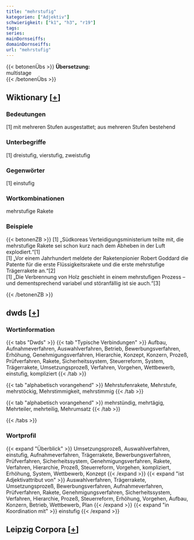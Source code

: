 ```yaml
---
title: "mehrstufig"
kategorien: ["Adjektiv"]
schwierigkeit: ["k1", "h3", "r19"]
tags:
series:
mainDornseiffs:
domainDornseiffs:
url: "mehrstufig"
---
```


{{< betonenÜbs >}}
**Übersetzung:**  
multistage  
{{< /betonenÜbs >}}

## Wiktionary [[+](https://de.wiktionary.org/wiki/mehrstufig)]

### Bedeutungen
[1] mit mehreren Stufen ausgestattet; aus mehreren Stufen bestehend  

### Unterbegriffe
[1] dreistufig, vierstufig, zweistufig  

### Gegenwörter
[1] einstufig  

### Wortkombinationen
mehrstufige Rakete  

### Beispiele
{{< betonenZB >}}
[1] „Südkoreas Verteidigungsministerium teilte mit, die mehrstufige Rakete sei schon kurz nach dem Abheben in der Luft explodiert.“[1]  
[1] „Vor einem Jahrhundert meldete der Raketenpionier Robert Goddard die Patente für die erste Flüssigkeitsrakete und die erste mehrstufige Trägerrakete an.“[2]  
[1] „Die Verbrennung von Holz geschieht in einem mehrstufigen Prozess – und dementsprechend variabel und störanfällig ist sie auch.“[3]  

{{< /betonenZB >}}


## dwds [[+](https://www.dwds.de/wb/mehrstufig)]

### Wortinformation
{{< tabs "Dwds" >}}
{{< tab "Typische Verbindungen" >}}
Aufbau, Aufnahmeverfahren, Auswahlverfahren, Betrieb, Bewerbungsverfahren, Erhöhung, Genehmigungsverfahren, Hierarchie, Konzept, Konzern, Prozeß, Prüfverfahren, Rakete, Sicherheitssystem, Steuerreform, System, Trägerrakete, Umsetzungsprozeß, Verfahren, Vorgehen, Wettbewerb, einstufig, kompliziert
{{< /tab >}}

{{< tab "alphabetisch vorangehend" >}}
Mehrstufenrakete, Mehrstufe, mehrstöckig, Mehrstimmigkeit, mehrstimmig
{{< /tab >}}

{{< tab "alphabetisch vorangehend" >}}
mehrstündig, mehrtägig, Mehrteiler, mehrteilig, Mehrumsatz
{{< /tab >}}

{{< /tabs >}}

### Wortprofil
{{< expand "Überblick" >}} Umsetzungsprozeß, Auswahlverfahren, einstufig, Aufnahmeverfahren, Trägerrakete, Bewerbungsverfahren, Prüfverfahren, Sicherheitssystem, Genehmigungsverfahren, Rakete, Verfahren, Hierarchie, Prozeß, Steuerreform, Vorgehen, kompliziert, Erhöhung, System, Wettbewerb, Konzept {{< /expand >}}
{{< expand "ist Adjektivattribut von" >}} Auswahlverfahren, Trägerrakete, Umsetzungsprozeß, Bewerbungsverfahren, Aufnahmeverfahren, Prüfverfahren, Rakete, Genehmigungsverfahren, Sicherheitssystem, Verfahren, Hierarchie, Prozeß, Steuerreform, Erhöhung, Vorgehen, Aufbau, Konzern, Betrieb, Wettbewerb, Plan {{< /expand >}}
{{< expand "in Koordination mit" >}} einstufig {{< /expand >}}

## Leipzig Corpora [[+](https://corpora.uni-leipzig.de/en/res?word=mehrstufig&corpusId=deu_newscrawl-public_2018)]

